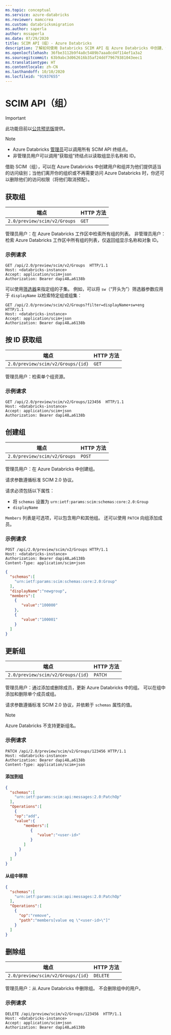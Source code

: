 ```yaml
---
ms.topic: conceptual
ms.service: azure-databricks
ms.reviewer: mamccrea
ms.custom: databricksmigration
ms.author: saperla
author: mssaperla
ms.date: 07/29/2020
title: SCIM API（组）- Azure Databricks
description: 了解如何使用 Databricks SCIM API 在 Azure Databricks 中创建、读取、更新和删除组。
ms.openlocfilehash: 36fbe3112b9f4a8c5489b7aaa8cd4f114ef1a3a2
ms.sourcegitcommit: 63b9abc3d062616b35af24ddf79679381043eec1
ms.translationtype: HT
ms.contentlocale: zh-CN
ms.lasthandoff: 10/10/2020
ms.locfileid: "91937655"
---
```

# <a name="scim-api-groups"></a>SCIM API（组）

> [!IMPORTANT]
>
> 此功能目前以[公共预览版](../../../../release-notes/release-types.md)提供。

> [!NOTE]
>
> * Azure Databricks [管理员](../../../../administration-guide/index.md#administration)可以调用所有 SCIM API 终结点。
> * 非管理员用户可以调用“获取组”终结点以读取组显示名称和 ID。

借助 SCIM（组），可以在 Azure Databricks 中创建用户和组并为他们提供适当的访问级别；当他们离开你的组织或不再需要访问 Azure Databricks 时，你还可以删除他们的访问权限（将他们取消预配）。

## <a name="get-groups"></a>获取组

| 端点                                     | HTTP 方法     |
|----------------------------------------------|-----------------|
| `2.0/preview/scim/v2/Groups`                 | `GET`           |

管理员用户：在 Azure Databricks 工作区中检索所有组的列表。
非管理员用户：检索 Azure Databricks 工作区中所有组的列表，仅返回组显示名称和对象 ID。

### <a name="example-request"></a>示例请求

```http
GET /api/2.0/preview/scim/v2/Groups  HTTP/1.1
Host: <databricks-instance>
Accept: application/scim+json
Authorization: Bearer dapi48…a6138b
```

可以使用[筛选器](index.md#filter-results)来指定组的子集。 例如，可以将 `sw`（“开头为”）筛选器参数应用于 `displayName` 以检索特定组或组集：

```http
GET /api/2.0/preview/scim/v2/Groups?filter=displayName+sw+eng    HTTP/1.1
Host: <databricks-instance>
Accept: application/scim+json
Authorization: Bearer dapi48…a6138b
```

## <a name="get-group-by-id"></a>按 ID 获取组

| 端点                                     | HTTP 方法     |
|----------------------------------------------|-----------------|
| `2.0/preview/scim/v2/Groups/{id}`            | `GET`           |

管理员用户：检索单个组资源。

### <a name="example-request"></a>示例请求

```http
GET /api/2.0/preview/scim/v2/Groups/123456  HTTP/1.1
Host: <databricks-instance>
Accept: application/scim+json
Authorization: Bearer dapi48…a6138b
```

## <a name="create-group"></a>创建组

| 端点                                     | HTTP 方法     |
|----------------------------------------------|-----------------|
| `2.0/preview/scim/v2/Groups`                 | `POST`          |

管理员用户：在 Azure Databricks 中创建组。

请求参数遵循标准 SCIM 2.0 协议。

请求必须包括以下属性：

* 将 `schemas` 设置为 `urn:ietf:params:scim:schemas:core:2.0:Group`
* `displayName`

`Members` 列表是可选项，可以包含用户和其他组。  还可以使用 `PATCH` 向组添加成员。

### <a name="example-request"></a>示例请求

```http
POST /api/2.0/preview/scim/v2/Groups HTTP/1.1
Host: <databricks-instance>
Authorization: Bearer dapi48…a6138b
Content-Type: application/scim+json
```

```json
{
  "schemas":[
    "urn:ietf:params:scim:schemas:core:2.0:Group"
  ],
  "displayName":"newgroup",
  "members":[
    {
       "value":"100000"
    },
    {
       "value":"100001"
    }
  ]
}
```

## <a name="update-group"></a>更新组

| 端点                                     | HTTP 方法     |
|----------------------------------------------|-----------------|
| `2.0/preview/scim/v2/Groups/{id}`            | `PATCH`         |

管理员用户：通过添加或删除成员，更新 Azure Databricks 中的组。 可以在组中添加和删除单个成员或组。

请求参数遵循标准 SCIM 2.0 协议，并依赖于 `schemas` 属性的值。

> [!NOTE]
>
> Azure Databricks 不支持更新组名。

### <a name="example-requests"></a>示例请求

```http
PATCH /api/2.0/preview/scim/v2/Groups/123456 HTTP/1.1
Host: <databricks-instance>
Authorization: Bearer dapi48…a6138b
Content-Type: application/scim+json
```

#### <a name="add-to-group"></a>添加到组

```json
{
  "schemas":[
    "urn:ietf:params:scim:api:messages:2.0:PatchOp"
  ],
  "Operations":[
    {
    "op":"add",
    "value":{
        "members":[
           {
              "value":"<user-id>"
           }
        ]
      }
    }
  ]
}
```

#### <a name="remove-from-group"></a>从组中移除

```json
{
  "schemas":[
    "urn:ietf:params:scim:api:messages:2.0:PatchOp"
  ],
  "Operations":[
    {
      "op":"remove",
      "path":"members[value eq \"<user-id>\"]"
    }
  ]
}
```

## <a name="delete-group"></a>删除组

| 端点                                     | HTTP 方法     |
|----------------------------------------------|-----------------|
| `2.0/preview/scim/v2/Groups/{id}`            | `DELETE`        |

管理员用户：从 Azure Databricks 中删除组。 不会删除组中的用户。

### <a name="example-request"></a>示例请求

```http
DELETE /api/preview/scim/v2/Groups/123456  HTTP/1.1
Host: <databricks-instance>
Accept: application/scim+json
Authorization: Bearer dapi48…a6138b
```
